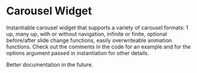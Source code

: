 # Carousel Widget

Instantiable carousel widget that supports a variety of carousel formats: 1 up, many up, with or without navigation, infinite or finite, optional before/after slide change functions, easily overwriteable animation functions. Check out the comments in the code for an example and for the options argument passed in instantiation for other details.


Better documentation in the future.